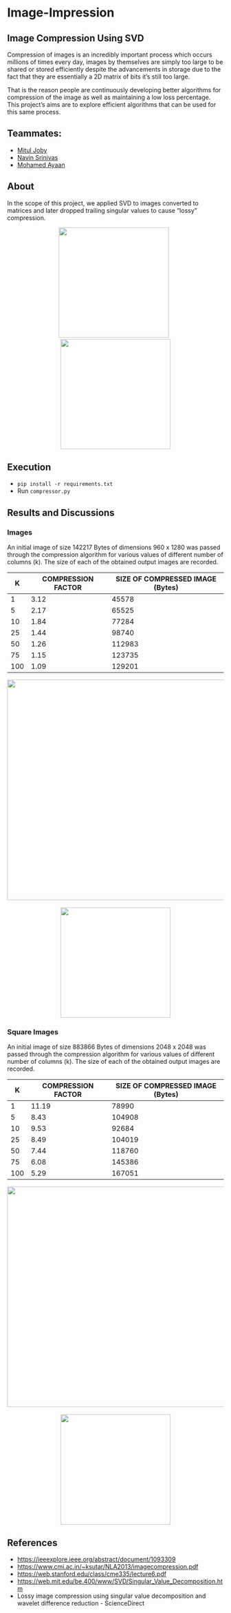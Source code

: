 # Image-Impression

## Image Compression Using SVD

Compression of images is an incredibly important process which occurs millions of times every day, images by themselves are simply too large to be shared or stored efficiently despite the advancements in storage due to the fact that they are essentially a 2D matrix of bits it’s still too large.


That is the reason people are continuously developing better algorithms for compression of the image as well as maintaining a low loss percentage. This project’s aims are to explore efficient algorithms that can be used for this same process.


## Teammates:

- [Mitul Joby](https://github.com/Mitul-Joby)
- [Navin Srinivas](https://github.com/NavinShrinivas)
- [Mohamed Ayaan](https://github.com/Mohamed-Ayaan358)

## About

In the scope of this project, we applied SVD to images converted to matrices and later dropped trailing singular values to cause “lossy” compression.

<p align="center">
  <img height="256" src="https://user-images.githubusercontent.com/73733877/165220236-bbf25bf0-76c9-427a-9818-a19760ddab69.png">
  &nbsp
  <img height="256" src="https://user-images.githubusercontent.com/73733877/165220248-128b4b8e-639f-4b8b-864d-0d7310091854.png"> 
</p>

## Execution

- `pip install -r requirements.txt`
- Run `compressor.py`

## Results and Discussions

### Images
An initial image of size 142217 Bytes of dimensions 960 x 1280 was passed through the compression algorithm for various values of different number of columns (k). The size of each of the obtained output images are recorded.

|     K      |     COMPRESSION FACTOR    |     SIZE OF COMPRESSED IMAGE (Bytes)    |
|------------|---------------------------|-----------------------------------------|
|     1      |     3.12                  |     45578                               |
|     5      |     2.17                  |     65525                               |
|     10     |     1.84                  |     77284                               |
|     25     |     1.44                  |     98740                               |
|     50     |     1.26                  |     112983                              |
|     75     |     1.15                  |     123735                              |
|     100    |     1.09                  |     129201                              |

<p align="center">
  <img height="512" src="https://user-images.githubusercontent.com/73733877/165221057-72fe691e-9672-4ee1-8f5b-8d067ae910c6.png">
  <br/>
  <br/>
  <img height="256" src="https://user-images.githubusercontent.com/73733877/165220315-53c3819b-38a2-45f7-863a-6d8a4823b37b.png">
</p>

### Square Images
An initial image of size 883866 Bytes of dimensions 2048 x 2048 was passed through the compression algorithm for various values of different number of columns (k). The size of each of the obtained output images are recorded.

|     K      |     COMPRESSION FACTOR    |     SIZE OF COMPRESSED IMAGE (Bytes)    |
|------------|---------------------------|-----------------------------------------|
|     1      |     11.19                 |     78990                               |
|     5      |     8.43                  |     104908                              |
|     10     |     9.53                  |     92684                               |
|     25     |     8.49                  |     104019                              |
|     50     |     7.44                  |     118760                              |
|     75     |     6.08                  |     145386                              |
|     100    |     5.29                  |     167051                              |

<p align="center">
  <img height="512" src="https://user-images.githubusercontent.com/73733877/165221228-2a54a761-72c3-4a7c-b8c4-3619ea920768.png">
  <br/>
  <br/>
  <img height="256" src="https://user-images.githubusercontent.com/73733877/165220379-7e9cd482-0322-4efc-beea-d5a6963fd8c4.png">
</p>



## References

-	https://ieeexplore.ieee.org/abstract/document/1093309
-	https://www.cmi.ac.in/~ksutar/NLA2013/imagecompression.pdf
-	https://web.stanford.edu/class/cme335/lecture6.pdf
- https://web.mit.edu/be.400/www/SVD/Singular_Value_Decomposition.htm
-	Lossy image compression using singular value decomposition and wavelet difference reduction - ScienceDirect
